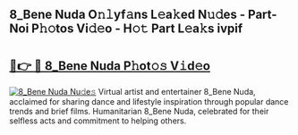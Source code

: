 ## 8_Bene Nuda O𝚗𝚕yf𝚊ns L𝚎a𝚔ed N𝚞𝚍es - Part-Noi P𝚑𝚘tos Vi𝚍𝚎o - H𝚘𝚝 Part L𝚎a𝚔s ivpif

# <h2><a href="http://kfd1dz.oniu.top/?m=8_Bene+Nuda">🔗👉 🔴 8_Bene Nuda P𝚑ot𝚘𝚜 V𝚒d𝚎o</a></h2>

[![8_Bene Nuda Nu𝚍e𝚜](https://i.imgur.com/0qMVB7G.gif)](http://kfd1dz.oniu.top/?m=8_Bene+Nuda)
Virtual artist and entertainer 8_Bene Nuda, acclaimed for sharing dance and lifestyle inspiration through popular dance trends and brief films. Humanitarian 8_Bene Nuda, celebrated for their selfless acts and commitment to helping others.  
